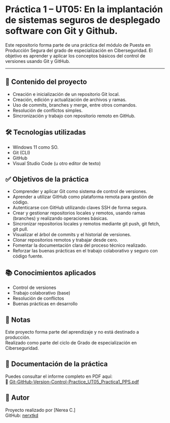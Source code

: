 # Práctica 1 – UT05: En la implantación de sistemas seguros de desplegado software con Git y Github.

Este repositorio forma parte de una práctica del módulo de Puesta en Producción Segura del grado de especialización en Ciberseguridad.
El objetivo es aprender y aplicar los conceptos básicos del control de versiones usando Git y GitHub.

---

## 📁 Contenido del proyecto

- Creación e inicialización de un repositorio Git local.
- Creación, edición y actualización de archivos y ramas.
- Uso de commits, branches y merge, entre otros comandos.
- Resolución de conflictos simples.
- Sincronización y trabajo con repositorio remoto en GitHub.

## 🛠️ Tecnologías utilizadas

- Windows 11 como SO.
- Git (CLI)
- GitHub
- Visual Studio Code (u otro editor de texto)

## ✅ Objetivos de la práctica

- Comprender y aplicar Git como sistema de control de versiones.
- Aprender a utilizar GitHub como plataforma remota para gestión de código.
- Autenticarse con GitHub utilizando claves SSH de forma segura.
- Crear y gestionar repositorios locales y remotos, usando ramas (branches) y realizando operaciones básicas.
- Sincronizar repositorios locales y remotos mediante git push, git fetch, git pull.
- Visualizar el árbol de commits y el historial de versiones.
- Clonar repositorios remotos y trabajar desde cero.
- Fomentar la documentación clara del proceso técnico realizado.
- Reforzar las buenas prácticas en el trabajo colaborativo y seguro con código fuente.

## 📚 Conocimientos aplicados

- Control de versiones
- Trabajo colaborativo (base)
- Resolución de conflictos
- Buenas prácticas en desarrollo

## 📌 Notas

Este proyecto forma parte del aprendizaje y no está destinado a producción.  
Realizado como parte del ciclo de Grado de especialización en Ciberseguridad.

## 📄 Documentación de la práctica

Puedes consultar el informe completo en PDF aquí:  
📁 [Git-GitHub-Version-Control-Practice_UT05_Practica1_PPS.pdf](https://github.com/nerxtkd/Documentaciones/blob/main/Git-GitHub-Version-Control-Practice_UT05_Practica1_PPS.pdf)

## 🔗 Autor

Proyecto realizado por [Nerea C.]  
GitHub: [nerxtkd](https://github.com/nerxtkd)
